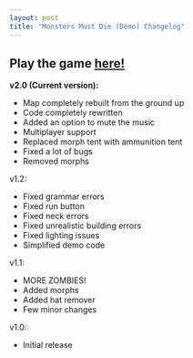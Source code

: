 ```yaml
---
layout: post
title: "Monsters Must Die (Demo) Changelog"
---
```


## Play the game [here!](https://rblx.games/4910020000)

**v2.0 (Current version):**
  - Map completely rebuilt from the ground up
  - Code completely rewritten
  - Added an option to mute the music
  - Multiplayer support
  - Replaced morph tent with ammunition tent
  - Fixed a lot of bugs
  - Removed morphs

v1.2:
  - Fixed grammar errors
  - Fixed run button
  - Fixed neck errors
  - Fixed unrealistic building errors
  - Fixed lighting issues
  - Simplified demo code

v1.1:
  - MORE ZOMBIES!
  - Added morphs
  - Added hat remover
  - Few minor changes

v1.0:
  - Initial release